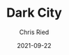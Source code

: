 ---
title: 'Dark City'
author: Chris Ried
date: '2021-09-22'
slug: dark-city
categories:
featured: 
tags: ['generative']
---